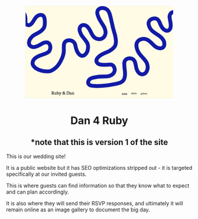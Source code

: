 <p align="center">
  <a href="https://dan4ruby.com">
    <img alt="screenshot shows feature header section of Dan4Ruby wedding website" src="src/assets/images/Dan4Ruby.jpg" width="400" />
  </a>
</p>
<h1 align="center">
  Dan 4 Ruby
</h1>

<h2 align="center">
  *note that this is version 1 of the site
</h2>

This is our wedding site!

It is a public website but it has SEO optimizations stripped out - it is targeted specifically at our invited guests.

This is where guests can find information so that they know what to expect and can plan accordingly.

It is also where they will send their RSVP responses, and ultimately it will remain online as an image gallery to document the big day.
